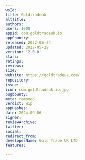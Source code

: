```yaml
---
wsId: 
title: Goldtradeuk
altTitle: 
authors: 
users: 1000
appId: com.goldtradeuk.io
appCountry: 
released: 2022-05-24
updated: 2022-05-29
version: '2.0.0'
stars: 
ratings: 
reviews: 
size: 
website: https://goldtradeuk.com/
repository: 
issue: 
icon: com.goldtradeuk.io.jpg
bugbounty: 
meta: removed
verdict: wip
appHashes: 
date: 2024-09-06
signer: 
reviewArchive: 
twitter: 
social: 
redirect_from: 
developerName: Gold Trade UK LTD
features: 

---
```


